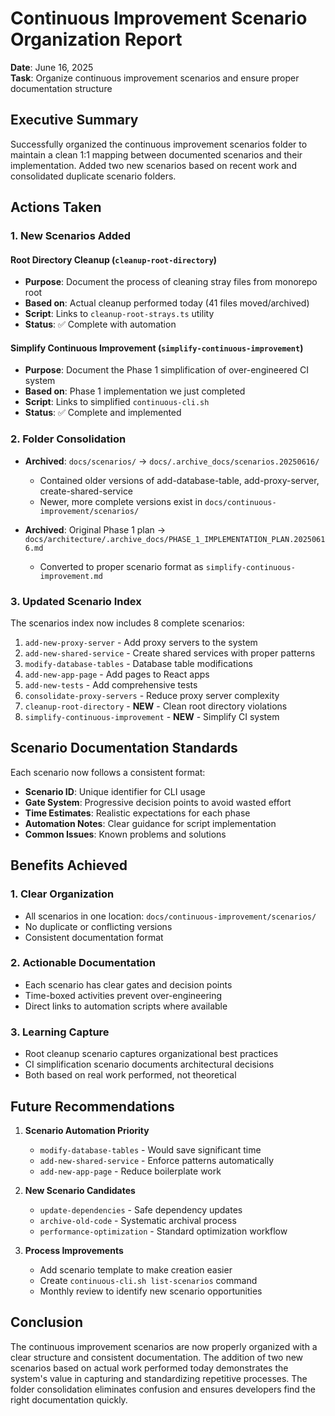# Continuous Improvement Scenario Organization Report

**Date**: June 16, 2025  
**Task**: Organize continuous improvement scenarios and ensure proper documentation structure

## Executive Summary

Successfully organized the continuous improvement scenarios folder to maintain a clean 1:1 mapping between documented scenarios and their implementation. Added two new scenarios based on recent work and consolidated duplicate scenario folders.

## Actions Taken

### 1. New Scenarios Added

#### Root Directory Cleanup (`cleanup-root-directory`)
- **Purpose**: Document the process of cleaning stray files from monorepo root
- **Based on**: Actual cleanup performed today (41 files moved/archived)
- **Script**: Links to `cleanup-root-strays.ts` utility
- **Status**: ✅ Complete with automation

#### Simplify Continuous Improvement (`simplify-continuous-improvement`)
- **Purpose**: Document the Phase 1 simplification of over-engineered CI system
- **Based on**: Phase 1 implementation we just completed
- **Script**: Links to simplified `continuous-cli.sh`
- **Status**: ✅ Complete and implemented

### 2. Folder Consolidation

- **Archived**: `docs/scenarios/` → `docs/.archive_docs/scenarios.20250616/`
  - Contained older versions of add-database-table, add-proxy-server, create-shared-service
  - Newer, more complete versions exist in `docs/continuous-improvement/scenarios/`
  
- **Archived**: Original Phase 1 plan → `docs/architecture/.archive_docs/PHASE_1_IMPLEMENTATION_PLAN.20250616.md`
  - Converted to proper scenario format as `simplify-continuous-improvement.md`

### 3. Updated Scenario Index

The scenarios index now includes 8 complete scenarios:
1. `add-new-proxy-server` - Add proxy servers to the system
2. `add-new-shared-service` - Create shared services with proper patterns
3. `modify-database-tables` - Database table modifications
4. `add-new-app-page` - Add pages to React apps
5. `add-new-tests` - Add comprehensive tests
6. `consolidate-proxy-servers` - Reduce proxy server complexity
7. `cleanup-root-directory` - **NEW** - Clean root directory violations
8. `simplify-continuous-improvement` - **NEW** - Simplify CI system

## Scenario Documentation Standards

Each scenario now follows a consistent format:
- **Scenario ID**: Unique identifier for CLI usage
- **Gate System**: Progressive decision points to avoid wasted effort
- **Time Estimates**: Realistic expectations for each phase
- **Automation Notes**: Clear guidance for script implementation
- **Common Issues**: Known problems and solutions

## Benefits Achieved

### 1. Clear Organization
- All scenarios in one location: `docs/continuous-improvement/scenarios/`
- No duplicate or conflicting versions
- Consistent documentation format

### 2. Actionable Documentation
- Each scenario has clear gates and decision points
- Time-boxed activities prevent over-engineering
- Direct links to automation scripts where available

### 3. Learning Capture
- Root cleanup scenario captures organizational best practices
- CI simplification scenario documents architectural decisions
- Both based on real work performed, not theoretical

## Future Recommendations

1. **Scenario Automation Priority**
   - `modify-database-tables` - Would save significant time
   - `add-new-shared-service` - Enforce patterns automatically
   - `add-new-app-page` - Reduce boilerplate work

2. **New Scenario Candidates**
   - `update-dependencies` - Safe dependency updates
   - `archive-old-code` - Systematic archival process
   - `performance-optimization` - Standard optimization workflow

3. **Process Improvements**
   - Add scenario template to make creation easier
   - Create `continuous-cli.sh list-scenarios` command
   - Monthly review to identify new scenario opportunities

## Conclusion

The continuous improvement scenarios are now properly organized with a clear structure and consistent documentation. The addition of two new scenarios based on actual work performed today demonstrates the system's value in capturing and standardizing repetitive processes. The folder consolidation eliminates confusion and ensures developers find the right documentation quickly.